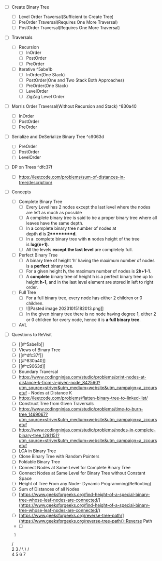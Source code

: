 
- [ ] Create Binary Tree
	 - [ ] Level Order Traversal(Sufficient to Create Tree)
	 - [ ] PreOrder Traversal(Requires One More Traversal)
	 - [ ] PostOrder Traversal(Requires One More Traversal)

- [ ] Traversals
	- [ ] Recursion
		- [ ] InOrder   
		- [ ] PostOrder
		- [ ] PreOrder

	- [ ] Iterative  ^5abe1b
		- [ ] InOrder(One Stack)
		- [ ] PostOrder(One and Two Stack Both Approaches)
		- [ ] PreOrder(One Stack)
		- [ ] LevelOrder
		- [ ] ZigZag Level Order

- [ ] Morris Order Traversal(Without Recursion and Stack) ^830a40
	 - [ ] InOrder
	 - [ ] PostOrder
	 - [ ] PreOrder

- [ ] Serialize and DeSerialize Binary Tree ^c9063d
	- [ ] PreOrder
	- [ ] PostOrder
	- [ ] LevelOrder

- [ ] DP on Trees
 ^dfc37f
	- [ ] https://leetcode.com/problems/sum-of-distances-in-tree/description/

 
- [ ] Concepts
	- [ ] Complete Binary Tree 
		- [ ] Every Level has 2 nodes except the last level where the nodes are left as much as possible
		- [ ] A complete binary tree is said to be a proper binary tree where all leaves have the same depth.
		- [ ] In a complete binary tree number of nodes at depth ****d**** is ****2********d****. 
		- [ ] In a  complete binary tree with ****n**** nodes height of the tree is ****log(n+1)****.
		- [ ] All the levels ****except the last level**** are completely full.
	
	- [ ] Perfect Binary Tree 
		- [ ] A binary tree of height ‘h’ having the maximum number of nodes is a ****perfect**** binary tree.   
		- [ ] For a given height ****h****, the maximum number of nodes is ****2********h+1********-1****.
		- [ ] A ****complete**** binary tree of height h is a perfect binary tree up to height ****h-1****, and in the last level element are stored in left to right order.
	
	- [ ] Full Tree
		- [ ] For a full binary tree, every node has either 2 children or 0 children.
		- [ ] ![[Pasted image 20231015182013.png]]
		- [ ] In the given binary tree there is no node having degree 1, either 2 or 0 children for every node, hence it is ****a full binary tree****.
	
	- [ ] AVL

- [ ] Questions to ReVisit
	- [ ] [[#^5abe1b]]
	- [ ] Views of Binary Tree
	- [ ] [[#^dfc37f]]
	- [ ] [[#^830a40]]
	- [ ] [[#^c9063d]]
	- [ ] Boundary Traversal
	- [ ] https://www.codingninjas.com/studio/problems/print-nodes-at-distance-k-from-a-given-node_842560?utm_source=striver&utm_medium=website&utm_campaign=a_zcoursetuf - Nodes at Distance K
	- [ ] https://leetcode.com/problems/flatten-binary-tree-to-linked-list/
	- [ ] Construct Tree from Given Traversals
	- [ ] https://www.codingninjas.com/studio/problems/time-to-burn-tree_1469067?utm_source=striver&utm_medium=website&utm_campaign=a_zcoursetuf
	- [ ] https://www.codingninjas.com/studio/problems/nodes-in-complete-binary-tree_1281151?utm_source=striver&utm_medium=website&utm_campaign=a_zcoursetuf
	- [ ] LCA in Binary Tree
	- [ ] Clone Binary Tree with Random Pointers
	- [ ] Foldable Binary Tree
	- [ ] Connect Nodes at Same Level for Complete Binary Tree
	- [ ] Connect Nodes at Same Level for Binary Tree without Constant Space
	- [ ] Height of Tree From any Node- Dynamic Programming(ReRooting)
	- [ ] Sum of Distances of all Nodes
	- [ ] [https://www.geeksforgeeks.org/find-height-of-a-special-binary-tree-whose-leaf-nodes-are-connected/](https://www.geeksforgeeks.org/find-height-of-a-special-binary-tree-whose-leaf-nodes-are-connected/)
	- [ ] [https://www.geeksforgeeks.org/reverse-tree-path/](https://www.geeksforgeeks.org/reverse-tree-path/)-Reverse Path
	- [ ] 
	
   
       1
   /         \
 2          3
 /   \\ \      /   \
4    5     6   7   


